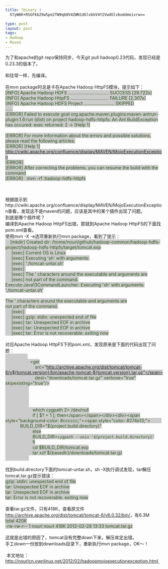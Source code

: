 ```yaml
--- 
title: !binary |
  57yW6K+RSGFkb29w5pe2TW9qb0V4ZWN1dGlvbkV4Y2VwdGlvbumUmeivrw==

type: post
layout: post
tags: 
- Hadoop
- Maven
---
```

为了和apache的git repo保持同步，今天git pull hadoop0.23代码，发现已经是0.23.3的版本了。<br /><br />和往常一样，先编译。<br /><br />在mvn package时总是卡在Apache Hadoop HttpFS模块，提示如下：<br /><span style="background-color: #cccccc; color: #274e13;">[INFO] Apache Hadoop HDFS ................................ SUCCESS [29.722s]</span><br /><span style="background-color: #cccccc;"><span style="color: #274e13;">[INFO] Apache Hadoop HttpFS .............................. FAILURE [2.307s]</span></span><br /><span style="background-color: #cccccc;"><span style="color: #274e13;">[INFO] Apache Hadoop HDFS Project ........................ SKIPPED</span></span><br /><span style="background-color: #cccccc;"><span style="color: #274e13;">......</span></span><br /><span style="background-color: #cccccc;"><span style="color: #274e13;">[ERROR] Failed to execute goal org.apache.maven.plugins:maven-antrun-plugin:1.6:run (dist) on project hadoop-hdfs-httpfs: An Ant BuildException has occured: exec returned: 2 -> [Help 1]</span></span><br /><br /><span style="background-color: #cccccc;"><span style="color: #274e13;">[ERROR] For more information about the errors and possible solutions, please read the following articles:</span></span><br /><span style="background-color: #cccccc;"><span style="color: #274e13;">[ERROR] [Help 1] http://cwiki.apache.org/confluence/display/MAVEN/MojoExecutionException</span></span><br /><span style="background-color: #cccccc;"><span style="color: #274e13;">[ERROR] </span></span><br /><span style="background-color: #cccccc;"><span style="color: #274e13;">[ERROR] After correcting the problems, you can resume the build with the command</span></span><br /><span style="background-color: #cccccc;"><span style="color: #274e13;">[ERROR]   mvn <goals> -rf :hadoop-hdfs-httpfs</span></span><br /><span style="background-color: #cccccc;"><span style="color: #274e13;"><br /></span></span><br /><div></div><div>根据提示到http://cwiki.apache.org/confluence/display/MAVEN/MojoExecutionException查看，发现这不是maven的问题，应该是其中的某个插件出现了问题。</div><div></div><div>到底是哪个插件呢？</div><div>编译到Apache Hadoop HttpFS出错，那就到Apache Hadoop HttpFS的下面找pom.xml查看。</div><div></div><div>使用mvn -X -e选项重新执行mvn package，看到了提示：</div><div></div><div><div><span style="background-color: #cccccc; color: #274e13;">    [mkdir] Created dir: /home/nourl/github/hadoop-common/hadoop-hdfs-project/hadoop-hdfs-httpfs/target/tomcat.exp</span></div><div><span style="background-color: #cccccc; color: #274e13;">     [exec] Current OS is Linux</span></div><div><span style="background-color: #cccccc; color: #274e13;">     [exec] Executing 'sh' with arguments:</span></div><div><span style="background-color: #cccccc; color: #274e13;">     [exec] './tomcat-untar.sh'</span></div><div><span style="background-color: #cccccc; color: #274e13;">     [exec] </span></div><div><span style="background-color: #cccccc; color: #274e13;">     [exec] The ' characters around the executable and arguments are</span></div><div><span style="background-color: #cccccc; color: #274e13;">     [exec] not part of the command.</span></div><div><span style="background-color: #cccccc; color: #274e13;">Execute:Java13CommandLauncher: Executing 'sh' with arguments:</span></div><div><span style="background-color: #cccccc; color: #274e13;">'./tomcat-untar.sh'</span></div><div><span style="background-color: #cccccc; color: #274e13;"><br /></span></div><div><span style="background-color: #cccccc; color: #274e13;">The ' characters around the executable and arguments are</span></div><div><span style="background-color: #cccccc; color: #274e13;">not part of the command.</span></div><div><span style="background-color: #cccccc; color: #274e13;">     [exec] </span></div><div><span style="background-color: #cccccc; color: #274e13;">     [exec] gzip: stdin: unexpected end of file</span></div><div><span style="background-color: #cccccc; color: #274e13;">     [exec] tar: Unexpected EOF in archive</span></div><div><span style="background-color: #cccccc; color: #274e13;">     [exec] tar: Unexpected EOF in archive</span></div><div><span style="background-color: #cccccc; color: #274e13;">     [exec] tar: Error is not recoverable: exiting now</span></div></div><br /><div></div><div>对应Apache Hadoop HttpFS下的pom.xml，发现原来是下面的代码出现了问题：</div><div><div></div><div><span style="background-color: #cccccc;"><span style="color: #274e13;">                   <mkdir dir="downloads"/></span></span></div><div><span style="background-color: #cccccc;"><span style="color: #274e13;">                    <get</span></span></div><div><span style="background-color: #cccccc;"><span style="color: #274e13;">                        src="http://archive.apache.org/dist/tomcat/tomcat-6/v${tomcat.version}/bin/apache-tomcat-${tomcat.version}.tar.gz"</span></span></div><div><span style="background-color: #cccccc;"><span style="color: #274e13;">                        dest="downloads/tomcat.tar.gz" verbose="true" skipexisting="true"/></span></span></div><div><span style="background-color: #cccccc;"><span style="color: #274e13;">                    <delete dir="${project.build.directory}/tomcat.exp"/></span></span></div><div><span style="background-color: #cccccc;"><span style="color: #274e13;">                    <mkdir dir="${project.build.directory}/tomcat.exp"/></span></span></div><div><span style="background-color: #cccccc; color: #274e13;">                    <!-- Using Unix script to preserve file permissions --></span></div><div><span style="background-color: #cccccc;"><span style="color: #274e13;">                    <echo file="${project.build.directory}/tomcat-untar.sh"></span></span></div><div><span style="background-color: #cccccc; color: #274e13;">                      which cygpath 2> /dev/null</span></div><div><span style="background-color: #cccccc;"><span style="color: #274e13;">                      if [ $? = 1 ]; then</span></span></div><div><span style="background-color: #cccccc;"><span style="color: #274e13;">                      BUILD_DIR="${project.build.directory}"</span></span></div><div><span style="background-color: #cccccc;"><span style="color: #274e13;">                      else</span></span></div><div><span style="background-color: #cccccc;"><span style="color: #274e13;">                      BUILD_DIR=`cygpath --unix '${project.build.directory}'`</span></span></div><div><span style="background-color: #cccccc;"><span style="color: #274e13;">                      fi</span></span></div><div><span style="background-color: #cccccc;"><span style="color: #274e13;">                      cd $BUILD_DIR/tomcat.exp</span></span></div><div><span style="background-color: #cccccc;"><span style="color: #274e13;">                      tar xzf ${basedir}/downloads/tomcat.tar.gz</span></span></div><div><span style="background-color: #cccccc;"><span style="color: #274e13;">                    </echo></span></span><br /><span style="background-color: #cccccc;"><span style="color: #274e13;"><br /></span></span></div></div><div></div><div>找到build.directory下面的tomcat-untar.sh，sh -X执行调试发现，tar解压tomcat.tar.gz提示错误：</div><div><div><span style="background-color: #cccccc;"><span style="color: #274e13;">gzip: stdin: unexpected end of file</span></span></div><div><span style="background-color: #cccccc;"><span style="color: #274e13;">tar: Unexpected EOF in archive</span></span></div><div><span style="background-color: #cccccc;"><span style="color: #274e13;">tar: Unexpected EOF in archive</span></span></div><div><span style="background-color: #cccccc;"><span style="color: #274e13;">tar: Error is not recoverable: exiting now</span></span><br /><span style="background-color: #cccccc;"><span style="color: #274e13;"><br /></span></span></div></div><div></div><div>查看tar.gz文件，只有418K，查看原文件<a href="http://archive.apache.org/dist/tomcat/tomcat-6/v6.0.32/bin/">http://archive.apache.org/dist/tomcat/tomcat-6/v6.0.32/bin/</a>，有6.3M</div><div><div><span style="background-color: #cccccc;"><span style="color: #274e13;">total 420K</span></span></div><div><span style="background-color: #cccccc;"><span style="color: #274e13;">-rw-rw-r-- 1 nourl nourl 418K 2012-02-28 13:33 tomcat.tar.gz</span></span><br /><span style="background-color: #cccccc;"><span style="color: #274e13;"><br /></span></span></div></div><div></div><div>这就是出错的原因了，tomcat没有完整down下来，解压肯定出错。</div><div></div><div>手工down一份放到downloads目录下，重新执行mvn package，OK～！<br /><br /></div><div></div><div> 本文地址：<a href="http://nourlcn.ownlinux.net/2012/02/hadoopmojoexecutionexception.html" target="_blank">http://nourlcn.ownlinux.net/2012/02/hadoopmojoexecutionexception.html </a></div>
